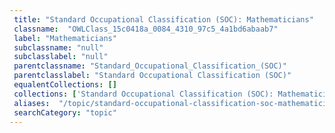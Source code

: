 ```yaml
--- 
 title: "Standard Occupational Classification (SOC): Mathematicians" 
 classname:  "OWLClass_15c0418a_0084_4310_97c5_4a1bd6abaab7" 
 label: "Mathematicians" 
 subclassname: "null" 
 subclasslabel: "null" 
 parentclassname: "Standard_Occupational_Classification_(SOC)" 
 parentclasslabel: "Standard Occupational Classification (SOC)" 
 equalentCollections: [] 
 collections: ['Standard Occupational Classification (SOC): Mathematicians']
 aliases:  "/topic/standard-occupational-classification-soc-mathematicians"  
 searchCategory: "topic" 
---
```

